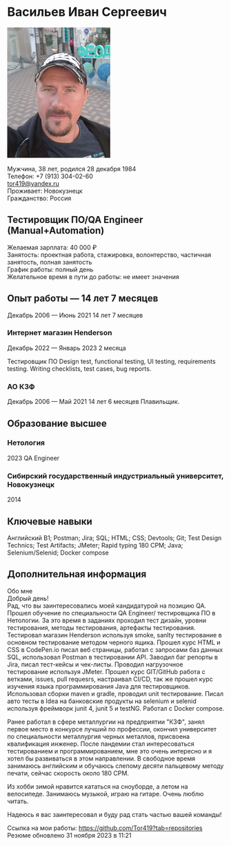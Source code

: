 # Васильев Иван Сергеевич
![фото](/img/1663158425981.JPEG)

Мужчина, 38 лет, родился 28 декабря 1984  
Телефон: +7 (913) 304-02-60  
tor419@yandex.ru  
Проживает: Новокузнецк  
Гражданство: Россия  

## Тестировщик ПО/QA Engineer (Manual+Automation)
Желаемая зарплата: 40 000 ₽    
Занятость: проектная работа, стажировка, волонтерство, частичная занятость, полная занятость  
График работы: полный день  
Желательное время в пути до работы: не имеет значения

## Опыт работы — 14 лет 7 месяцев
Декабрь 2006 — Июнь 2021
14 лет 7 месяцев

### Интернет магазин Henderson
Декабрь 2022 — Январь 2023 2 месяца

Тестировщик ПО
Design test, functional testing, UI testing, requirements testing. Writing checklists, test cases, bug reports.

### АО КЗФ
Декабрь 2006 — Май 2021 14 лет 6 месяцев
Плавильщик.

## Образование высшее
### Нетология
2023
QA Engineer

### Сибирский государственный индустриальный университет, Новокузнецк
2014

## Ключевые навыки
Английский B1; Postman; Jira; SQL; HTML; CSS; Devtools; Git; Test Design Technics; Test Artifacts; JMeter; Rapid typing 180 CPM; Java; Selenium/Selenid; Docker compose

## Дополнительная информация
Обо мне  
Добрый день!  
Рад, что вы заинтересовались моей кандидатурой на позицию QA. Прошел обучение по специальности QA Engineer/ тестировщика ПО в Нетологии. За это время в заданиях проходил тест дизайн, уровни тестирования, методы тестирования, артефакты тестирования. Тестировал магазин Henderson используя smoke, sanlty тестирование в основном тестирование методом черного ящика. Прошел курс HTML и CSS в CodePen.io писал веб страницы, работал с запросами баз данных SQL, использовал Postman в тестировании API. Заводил баг репорты в Jira, писал тест-кейсы и чек-листы. Проводил нагрузочное тестирование используя JMeter. Прошел курс GIT/GitHub работа с ветками, issues, pull requesrs, настраивал CI/CD, так же прошел  курс изучения языка программирования Java для тестировщиков. Использовал сборки maven и gradle, проводил unit тестирование. Писал авто тесты в Idea на банковские продукты на selenium и selenid используя фреймворк junit 4, junit 5 и testNG. Работал с Docker compose.

Ранее работал в сфере металлургии на предприятии "КЗФ", занял первое место в конкурсе лучший по профессии, окончил университет по специальности металлургия черных металлов, присвоена квалификация инженер. После пандемии стал интересоваться тестированием и программированием, мне это очень интересно и я хотел бы развиваться в этом направлении. В свободное время занимаюсь английским и обучаюсь слепому десяти пальцевому методу печати, сейчас скорость около 180 CPM.

Из хобби зимой нравится кататься на сноуборде, а летом на велосипеде. Занимаюсь музыкой, играю на гитаре. Очень люблю читать.

Надеюсь я вас заинтересовал и буду рад стать частью вашей команды!

Ссылка на мои работы: https://github.com/Tor419?tab=repositories  
Резюме обновлено 31 ноября 2023 в 11:21

